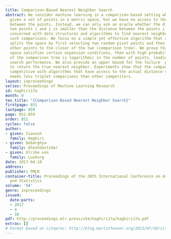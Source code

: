 ```yaml
---
title: Comparison-Based Nearest Neighbor Search
abstract: We consider machine learning in a comparison-based setting where we are
  given a set of points in a metric space, but we have no access to the actual distances
  between the points. Instead, we can only ask an oracle whether the distance between
  two points i and j is smaller than the distance between the points i and k. We are
  concerned with data structures and algorithms to find nearest neighbors based on
  such comparisons. We focus on a simple yet effective algorithm that recursively
  splits the space by first selecting two random pivot points and then assigning all
  other points to the closer of the two (comparison tree). We prove that if the metric
  space satisfies certain expansion conditions, then with high probability the height
  of the comparison tree is logarithmic in the number of points, leading to efficient
  search performance. We also provide an upper bound for the failure  probability
  to return the true nearest neighbor. Experiments show that the comparison tree is
  competitive with algorithms that have access to the actual distance values, and
  needs less triplet comparisons than other competitors.
layout: inproceedings
series: Proceedings of Machine Learning Research
id: haghiri17a
month: 0
tex_title: "{Comparison-Based Nearest Neighbor Search}"
firstpage: 851
lastpage: 859
page: 851-859
order: 851
cycles: false
author:
- given: Siavash
  family: Haghiri
- given: Debarghya
  family: Ghoshdastidar
- given: Ulrike von
  family: Luxburg
date: 2017-04-10
address: 
publisher: PMLR
container-title: Proceedings of the 20th International Conference on Artificial Intelligence
  and Statistics
volume: '54'
genre: inproceedings
issued:
  date-parts:
  - 2017
  - 4
  - 10
pdf: http://proceedings.mlr.press/v54/haghiri17a/haghiri17a.pdf
extras: []
# Format based on citeproc: http://blog.martinfenner.org/2013/07/30/citeproc-yaml-for-bibliographies/
---
```

